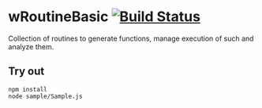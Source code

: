 
# wRoutineBasic [![Build Status](https://travis-ci.org/Wandalen/wRoutineBasic.svg?branch=master)](https://travis-ci.org/Wandalen/wRoutineBasic)

Collection of routines to generate functions, manage execution of such and analyze them.

## Try out
```
npm install
node sample/Sample.js
```
